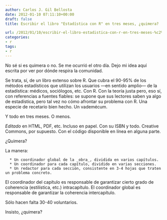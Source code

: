 ```yaml
---
author: Carlos J. Gil Bellosta
date: 2012-01-10 07:11:10+00:00
draft: false
title: Escribir el libro "Estadística con R" en tres meses, ¿quimera?

url: /2012/01/10/escribir-el-libro-estadistica-con-r-en-tres-meses-%c2%bfquimera/
categories:
- r
tags:
- r
---
```


No sé si es quimera o no. Se me ocurrió el otro día. Dejo mi idea aquí escrita por ver por dónde respira la comunidad.

Se trata, sí, de un libro extenso sobre R. Que cubra el 90-95% de los métodos estadísticos que utilizan los usuarios —en sentido amplio— de la estadística: médicos, sociólogos, etc. Con R. Con la teoría justa pero, eso sí, con referencias a fuentes fiables: se supone que sus lectores saben ya algo de estadística, pero tal vez no cómo afrontar su problema con R. Una especie de recetario bien hecho. Un vademécum.

Y todo en tres meses. O menos.

_Editado_ en HTML, PDF, etc. Incluso en papel. Con su ISBN y todo. Creative Commons, por supuesto. Con el código disponible en línea en alguna parte.

¿Quimera?

La manera:



	  * Un coordinador global de la _obra_, dividida en varios capítulos.
	  * Un coordinador para cada capítulo, dividido en varias secciones.
	  * Un redactor para cada sección, consistente en 3-4 hojas que traten un problema concreto.

El coordinador del capítulo es responsable de garantizar cierto grado de coherencia (estilística, etc.) intracapítulo. El coordinador global es responsable de garantizar la coherencia intercapítulo.

Sólo hacen falta 30-40 voluntarios.

Insisto, ¿quimera?
